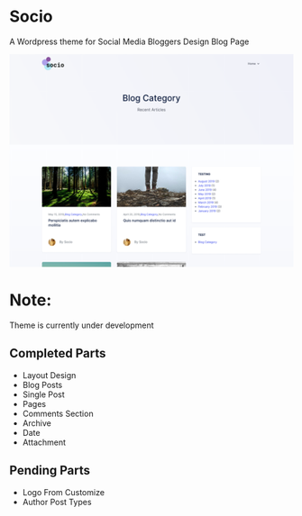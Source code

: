 <h1>Socio</h1>
A Wordpress theme for Social Media Bloggers
Design Blog Page

![](screenshot.png)

<h1>Note:</h1>

Theme is currently under development
<h2>Completed Parts</h2>
<ul>
<li>Layout Design</li>
<li>Blog Posts</li>
<li>Single Post</li>
<li>Pages</li>
<li>Comments Section</li>
<li>Archive</li>
<li>Date</li>
<li>Attachment</li>
</ul>

<h2>Pending Parts</h2>
<ul>
<li>Logo From Customize</li>
<li>Author Post Types</li>
</ul>